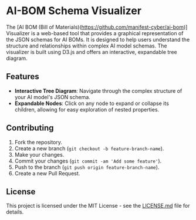 # AI-BOM Schema Visualizer

The [AI BOM (Bill of Materials)(https://github.com/manifest-cyber/ai-bom)] Visualizer is a web-based tool that provides a graphical representation of the JSON schemas for AI BOMs. It is designed to help users understand the structure and relationships within complex AI model schemas. The visualizer is built using D3.js and offers an interactive, expandable tree diagram.


## Features

- **Interactive Tree Diagram**: Navigate through the complex structure of your AI model's JSON schema.
- **Expandable Nodes**: Click on any node to expand or collapse its children, allowing for easy exploration of nested properties.


## Contributing

1. Fork the repository.
2. Create a new branch (`git checkout -b feature-branch-name`).
3. Make your changes.
4. Commit your changes (`git commit -am 'Add some feature'`).
5. Push to the branch (`git push origin feature-branch-name`).
6. Create a new Pull Request.

## License

This project is licensed under the MIT License - see the [LICENSE.md](LICENSE.md) file for details.

